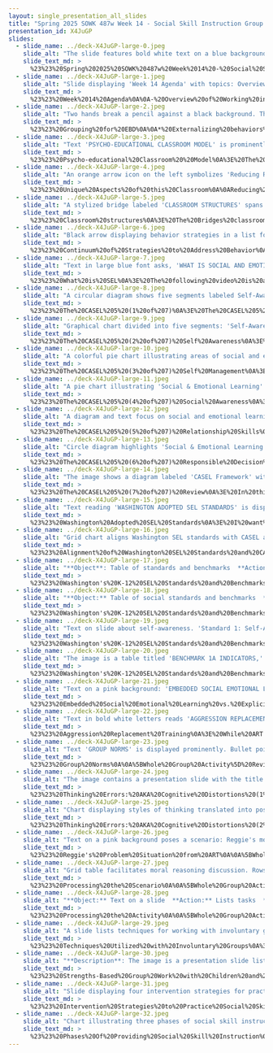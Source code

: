 ```yaml
---
layout: single_presentation_all_slides
title: "Spring 2025 SOWK 487w Week 14 - Social Skill Instruction Group with Youth in Schools"
presentation_id: X4JuGP
slides:
  - slide_name: ../deck-X4JuGP-large-0.jpeg
    slide_alt: "The slide features bold white text on a blue background saying 'SOCIAL SKILL INSTRUCTION,' with additional details: 'Group with Youth in Schools, Spring 2025 SOWK 487w Week 14,' and 'DR. JACOB CAMPBELL, LICSW AT HERITAGE UNIVERSITY.' A large black circle occupies the right side."
    slide_text_md: >
      %23%23%20Spring%202025%20SOWK%20487w%20Week%2014%20-%20Social%20Skill%20Instruction%20Group%20with%20Youth%20in%20Schools%0A%0Atitle:%20Spring%202025%20SOWK%20487w%20Week%2014%20-%20Social%20Skill%20Instruction%20Group%20with%20Youth%20in%20Schools%0Adate:%202025-04-22%2010:15:14%0Alocation:%20Heritage%20University%0Atags:%0A%20%20-%20Heritage%20University%0A%20%20-%20BASW%20Program%0A%20%20-%20SOWK%20487w%0Apresentation_video:%20%3E%0A%20%20%22%22%0Adescription:%20%3E%0A%0AWeek%2014%20is%20focused%20on%20group%20work%20with%20youth%20in%20a%20school-based%20setting.%20One%20significant%20function%20social%20workers%20can%20have%20in%20school%20is%20assisting%20with%20instruction%20and%20acquiring%20social%20and%20emotional%20learning%20(SEL)%20skills.%20Jones%20et%20al.%20(2021)%20is%20an%20in-depth%20report%20on%20SEL%20in%20school%20and%20can%20provide%20insight%20into%20what%20it%20is.%20In%20addition,%20social%20workers%20often%20lead%20groups%20to%20work%20on%20social%20skills%20with%20youth,%20and%20Kumm%20et%20al.%20(2021)%20give%20a%20few%20examples%20of%20how%20we%20can%20implement%20social%20skill%20instruction.%20During%20class,%20we%20will%20be%20looking%20at%20several%20ideas.%20These%20include%20the%20following.%0A%0A-%20Overview%20of%20Working%20in%20Bridges%20Program%0A-%20Overview%20of%20SEL%0A-%20Implementation%20of%20ART%20Moral%20Reasoning%0A-%20Ideas%20for%20Working%20with%20Adolescents%20and%20Social%20Skills%0A%0A
  - slide_name: ../deck-X4JuGP-large-1.jpeg
    slide_alt: "Slide displaying 'Week 14 Agenda' with topics: Overview of Working in Bridges Program, Overview of SEL, Implementation of ART Moral Reasoning, and Ideas for Working with Adolescents and Social Skills. Yellow background."
    slide_text_md: >
      %23%23%20Week%2014%20Agenda%0A%0A-%20Overview%20of%20Working%20in%20Bridges%20Program%0A-%20Overview%20of%20SEL%0A-%20Implementation%20of%20ART%20Moral%20Reasoning%0A-%20Ideas%20for%20Working%20with%20Adolescents%20and%20Social%20Skills%0A%0A
  - slide_name: ../deck-X4JuGP-large-2.jpeg
    slide_alt: "Two hands break a pencil against a black background. The text reads: 'WHAT IS EBD,' with bullet points: 'Externalizing behaviors,' 'Internalizing behaviors,' 'Low incidence disorders.' A definition follows: 'EBD is qualified as an 'emotional disturbance' as a condition exhibiting one or more specific emotional and/or behavioral difficulties over a long period of time and to a marked degree, which adversely affects educational performance.'"
    slide_text_md: >
      %23%23%20Grouping%20for%20EBD%0A%0A*%20Externalizing%20behaviors%0A%09-%20First%20thought%20as%20behaviors%20that%20are%20%22out%20of%20control%22%E2%80%94aggressive%20behaviors%20expressed%20outwardly,%20usually%20toward%20other%20persons%0A%09-%20Typical%20examples%20are%20hyperactivity,%20a%20high%20level%20of%20irritating%20behavior%20that%20is%20impulsive%20and%20distractible,%20and%20persistent%20aggression.%0A%09-%20Three%20common%20problems%20associated%20with%20externalizing%20behavior%0A%09%09+%20hyperactivity%0A%09%09+%20aggression%0A%09%09+%20delinquency%0A%09-%20Remember%20that%20ADHD%20and%20emotional%20or%20behavioral%20disorders%20often%20occur%20in%20combination%0A*%20Internalizing%20behaviors%0A%09-%20Internalizing%20behaviors%20are%20typically%20expressed%20by%20being%20socially%20withdrawn.%20Examples%20of%20internalizing%20behaviors%20include%0A%09-%20Depression%20and%20Anxiety%0A*%20Low%20incidence%20disorders%0A%09-%20Some%20disorders%20occur%20very%20infrequently%20but%20are%20quite%20serious%20when%20they%20do%20occur.%20Consider%20schizophrenia%0A%0A
  - slide_name: ../deck-X4JuGP-large-3.jpeg
    slide_alt: "Text 'PSYCHO-EDUCATIONAL CLASSROOM MODEL' is prominently displayed. Below, bullet points explain the therapeutic model's use of group milieu, emphasizing understanding behavior, its impact, and strategy development for behavior change."
    slide_text_md: >
      %23%23%20Psycho-educational%20Classroom%20%20Model%0A%3E%20The%20other%20way%20we%20sometimes%20frame%20what%20this%20classroom%20is.%0A%0A-%20Therapeutic%20model%20uses%20a%20group%20milieu%20%0A-%20Focused%20on%20helping%20students%20understand%20behavior,%20how%20it%20impacts%20them,%20and%20developing%20strategies%20for%20changing%20behaviors%0A%0A
  - slide_name: ../deck-X4JuGP-large-4.jpeg
    slide_alt: "An orange arrow icon on the left symbolizes 'Reducing Restrictiveness vs. Increasing Restrictiveness.' The text on the right, titled 'Unique Aspects of This Classroom,' lists features such as high staff-to-student ratio, special staff training, individualized scheduling, behavior management focus, coordination of services, and inclusion of social work and mental health perspectives."
    slide_text_md: >
      %23%23%20Unique%20Aspects%20of%20this%20Classroom%0A%0AReducing%20Restrictiveness%20vs.%20Increasing%20Restrictiveness%0A%0A%3E%20Unique%20from%20a%20general%20education%20or%20a%20pull-out%20resource%20setting,%20Bridges%20is%20a%20highly%20structured%20and%20individualized%20environment.%20In%20other%20non-self-contained%20settings,%20when%20students%20demonstrate%20problematic%20behaviors,%20staff%20generally%20begin%20to%20increase%20interventions%20and%20restrictiveness%20to%20attempt%20to%20change%20the%20behaviors.%20In%20contrast,%20when%20students%20are%20placed%20into%20Bridges,%20they%20are%20placed%20into%20the%20most%20constrained%20environment%20and%20given%20the%20highest%20set%20of%20interventions.%20As%20students%20exhibit%20positive%20behavior,%20the%20amount%20of%20intervention%20and%20restrictiveness%20decreases.%20The%20following%20are%20some%20of%20the%20other%20aspects%20of%20our%20classrooms:%0A%0A-%20High%20ratio%20of%20staff%20to%20students%20(2%20Certificated,%202%20Paras)%0A-%20Special%20training%20for%20staff%20(CPI,%20LSCI,%20Reeducation,%20Consultation,%20Weekly%20PLC%20focused%20on%20classroom%20structures/student%20needs)%0A-%20A%20variety%20of%20schedule%20options%20are%20provided%20to%20meet%20the%20student's%20individualized%20needs%0A-%20Focus%20on%20managing%20and%20addressing%20behaviors%20inside%20the%20Bridges%20Classroom%20as%20much%20as%20possible%20to%20keep%20kids%20in%20school.%0A-%20Coordinate%20outside%20services%20and%20providers%20for%20students.%0A-%20Inclusion%20of%20a%20social%20worker%20and%20mental%20health%20perspective%20in%20the%20educational%20process%0A%0A
  - slide_name: ../deck-X4JuGP-large-5.jpeg
    slide_alt: "A stylized bridge labeled 'CLASSROOM STRUCTURES' spans the image. Below, two pillars display text: 'GROUP WORK,' 'POSITIVE REINFORCEMENT', and lists including 'ACADEMIC INSTRUCTION' and 'TOKEN ECONOMY.'"
    slide_text_md: >
      %23%23%20Classroom%20structures%0A%3E%20The%20Bridges%20classroom%20has%20many%20structures%20that%20make%20it%20unique%20and%20that%20are%20best%20practices%20for%20changing%20behavior.%0A%0ATwo%20of%20the%20pillars%20of%20our%20program%20are%20%0A-%20Positive%20reinforcement%20(verbal,%20tangible,%20intangible)%0A-%20Group%20work%20(group%20meetings,%20full%20value%20contract,%20instruction)%0A%0AWe%20also%20focus%20on%0A-%20Tracking%20behavior%20(Review360,%20every%20hour,%20show%20point%20sheets,%20daily%20communication%20with%20families)%0A-%20Token%20economy%0A-%20Specially%20designed%20social%20skill%20instruction%20(WhyTry,%20social%20/%20group%20games,%20various%20activities,%20work-related%20skills)%0A-%20Progressive%20level%20system%20with%20privileges%0A-%20Academic%20instruction%0A%0A
  - slide_name: ../deck-X4JuGP-large-6.jpeg
    slide_alt: "Black arrow displaying behavior strategies in a list format, such as providing positive reinforcement and reteaching. Text context: 'CONTINUUM OF STRATEGIES TO ADDRESS BEHAVIOR' and other elements about addressing classroom and administrative discipline."
    slide_text_md: >
      %23%23%20Continuum%20of%20Strategies%20to%20Address%20Behavior%0A%0AAddressing%20Behaviors%20in%20the%20Classroom%20-%3E%20Addressing%20the%20Behavior%20through%20Administrative%20Discipline%0A%0A-%20Providing%20positive%20reinforcement%0A-%20Planned%20ignoring%0A-%20Proximity%20control%0A-%20Reteaching%0A-%20Coming%20back%20to%20the%20group%0A-%20Loss%20of%20privileges%0A-%20Positive%20notes%20home%20and%20reporting%20problems%0A-%20Changes%20in%20schedule%0A-%20Tasks%20and%20expectations%20are%20not%20going%20away%0A-%20Finding%20plans%20to%20keep%20them%20in%20school%0A-%20Coordinating%20with%20outside%20services%0A%0A
  - slide_name: ../deck-X4JuGP-large-7.jpeg
    slide_alt: "Text in large blue font asks, 'WHAT IS SOCIAL AND EMOTIONAL LEARNING?' against a plain white background."
    slide_text_md: >
      %23%23%20What%20is%20SEL%0A%3E%20The%20following%20video%20is%20a%20good%20primer%20for%20SEL%20and%20how%20we%20might%20think%20about%20it.%0A%0A%5BWhole%20Group%20Activity%5D%20Watch%20CASEL%202021%20video%0A%0A%3Cdiv%20style%3D%22text-align:%20center%22%20markdown%3D%221%22%3E%0AReference%0A%3C/div%3E%0A%3Cdiv%20style%3D%22margin:%200%200%200%202em;%20text-indent:%20-2em;%22%20markdown%3D%221%22%3E%0A%0ACASEL%20(2021,%20June%2023)%20SEL%20101:%20What%20are%20the%20core%20competencies%20and%20key%20settings%3F%20_YouTube_.%20%3Chttps://youtu.be/ouXhi_CfBVg%3Fsi%3DI7XcFoTGZRv9RScw%0A%0A%3C/div%3E%3E%0A%0A
  - slide_name: ../deck-X4JuGP-large-8.jpeg
    slide_alt: "A circular diagram shows five segments labeled Self-Awareness, Self-Management, Social Awareness, Relationship Skills, and Responsible Decision Making centered around 'Social & Emotional Learning.' Text reads 'CASEL Framework, The CASEL 5.'"
    slide_text_md: >
      %23%23%20The%20CASEL%205%20(1%20of%207)%0A%3E%20The%20CASEL%205%20is%20a%20set%20of%20interrelated%20areas%20of%20competence%20for%20social%20emotional%20learning.%20It%20is%20made%20up%20of%20the%20following:%0A%0A-%20self-awareness%0A-%20self-management%0A-%20social%20awareness%0A-%20relationship%20skills,%20and%0A-%20responsible%20decision-making%0A%0ACollaborative%20for%20Academic,%20Social,%20and%20Emotional%20Learning%20(CASEL,%20n.d.)%0A%0A
  - slide_name: ../deck-X4JuGP-large-9.jpeg
    slide_alt: "Graphical chart divided into five segments: 'Self-Awareness,' 'Social Awareness,' 'Relationship Skills,' 'Responsible Decision Making,' each surrounding 'Social & Emotional Learning.' Text details abilities like understanding emotions, honesty, and growth mindset."
    slide_text_md: >
      %23%23%20The%20CASEL%205%20(2%20of%207)%20Self%20Awareness%0A%3E%20Self%20awareness%20is%20a%20an%20important%20competency%20youth%20need%20to%20learn.%0A%0AIt%20can%20be%20defined%20as:%0A%0A%3E%20The%20abilities%20to%20understand%20one's%20own%20emotions,%20thoughts,%20and%20values%20and%20how%20they%20influence%20behavior%20across%20contexts%0A%0AComponents%20include:%0A%0A-%20Integrating%20personal%20and%20social%20identities%0A-%20Identifying%20personal,%20cultural,%20and%20linguistic%20assets%0A-%20Identifying%20one's%20emotions%0A-%20Demonstrating%20honesty%20and%20integrity%0A-%20Linking%20feelings,%20values,%20and%20thoughts%0A-%20Examining%20prejudices%20and%20biases%0A-%20Experiencing%20self-efficacy%0A-%20Having%20a%20growth%20mindset%0A-%20Developing%20interests%20and%20a%20sense%20of%20purpose%0A%0A(CASEL,%20n.d.)%0A%0A
  - slide_name: ../deck-X4JuGP-large-10.jpeg
    slide_alt: "A colorful pie chart illustrating areas of social and emotional learning with sections labeled: Self-Management, Social Awareness, Relationship Skills, and Responsible Decision Making. Text explains managing behaviors for goals."
    slide_text_md: >
      %23%23%20The%20CASEL%205%20(3%20of%207)%20Self%20Management%0A%3E%20The%20ability%20for%20students%20to%20manage%20themselves%20is%20another%20competency%0A%0AIt%20can%20be%20defined%20as:%0A%0A%3E%20The%20abilities%20to%20manage%20one's%20emotions,%20thoughts,%20and%20behaviors%20effectively%20in%20different%20situations%20and%20to%20achieve%20goals%20and%20aspirations%0A%0AComponents%20include:%0A%0A-%20Managing%20one's%20emotions%0A-%20Identifying%20and%20using%20stress%20management%20strategies%0A-%20Exhibiting%20self-discipline%20and%20self-motivation%0A-%20Setting%20personal%20and%20collective%20goals%0A-%20Using%20planning%20and%20organizational%20skills%0A-%20Showing%20the%20courage%20to%20take%20initiative%0A-%20Demonstrating%20personal%20and%20collective%20agency%0A%0A(CASEL,%20n.d.)%0A%0A
  - slide_name: ../deck-X4JuGP-large-11.jpeg
    slide_alt: "A pie chart illustrating 'Social & Emotional Learning' shows three segments: Self-Awareness, Self-Management, and Social Awareness. Text highlights empathy, understanding diverse norms, and recognizing organizational influences. Additional text includes:- 'Taking others' perspectives'- 'Showing concern for the feelings of others'The explanation emphasizes understanding and empathizing with others across diverse contexts."
    slide_text_md: >
      %23%23%20The%20CASEL%205%20(4%20of%207)%20Social%20Awareness%0A%3E%20A%20youths%20ability%20to%20understand%20and%20recognize%20social%20cues%20and%20norms%20through%20social%20awareness%20is%20another%20competency.%0A%0AIt%20can%20be%20defined%20as:%0A%0A%3E%20The%20abilities%20to%20understand%20the%20perspectives%20of%20and%20empathize%20with%20others,%20including%20those%20from%20diverse%20backgrounds,%20cultures,%20and%20contexts%0A%0AComponents%20include:%0A%0A-%20Taking%20others'%20perspectives%0A-%20Recognizing%20strengths%20in%20others%0A-%20Demonstrating%20empathy%20and%20compassion%0A-%20Showing%20concern%20for%20the%20feelings%20of%20others%0A-%20Understanding%20and%20expressing%20gratitude%0A-%20Identifying%20diverse%20social%20norms,%20including%20unjust%20ones%0A-%20Recognizing%20situational%20demands%20and%20opportunities%0A-%20Understanding%20the%20influences%20of%20organizations%20and%20systems%20on%20behavior%0A%0A(CASEL,%20n.d.)%0A%0A
  - slide_name: ../deck-X4JuGP-large-12.jpeg
    slide_alt: "A diagram and text focus on social and emotional learning skills. The pie chart includes 'Self-Awareness,' 'Self-Management,' 'Responsible Decision Making,' 'Relationship Skills,' and emphasizes communication and leadership abilities."
    slide_text_md: >
      %23%23%20The%20CASEL%205%20(5%20of%207)%20Relationship%20Skills%0A%3E%20Related%20to%20social%20awareness,%20a%20youths%20ability%20to%20have%20positive%20relationships%20as%20another%20important%20competency.%0A%0AIt%20can%20be%20defined%20as:%0A%0A%3E%20The%20abilities%20to%20establish%20and%20maintain%20healthy%20and%20supportive%20relationships%20and%20to%20effectively%20navigate%20settings%20with%20diverse%20individuals%20and%20groups%0A%0AComponents%20include:%0A%0A-%20Communicating%20effectively%0A-%20Developing%20positive%20relationships%0A-%20Demonstrating%20cultural%20competency%0A-%20Practicing%20teamwork%20and%20collaborative%20problem-solving%0A-%20Resolving%20conflicts%20constructively%0A-%20Resisting%20negative%20social%20pressure%0A-%20Showing%20leadership%20in%20groups%0A-%20Seeking%20or%20offering%20support%20and%20help%20when%20needed%0A-%20Standing%20up%20for%20the%20rights%20of%20others%0A%0A(CASEL,%20n.d.)%0A%0A
  - slide_name: ../deck-X4JuGP-large-13.jpeg
    slide_alt: "Circle diagram highlights 'Social & Emotional Learning' components: Social Awareness, Relationship Skills, Responsible Decision Making. Text includes skills like curiosity, problem-solving, critical thinking, and evaluating impacts. (CASEL, n.d.)"
    slide_text_md: >
      %23%23%20The%20CASEL%205%20(6%20of%207)%20Responsible%20Decision%20Making%0A%3E%20Decision%20making%20and%20and%20critical%20thinking%20is%20the%20last%20competency%20that%20CASEL%20describes:%0A%0AIt%20can%20be%20defined%20as:%0A%0A%3E%20The%20abilities%20to%20make%20caring%20and%20constructive%20choices%20about%20personal%20behavior%20and%20social%20interactions%20across%20diverse%20situations%0A%0AComponents%20include:%0A%0A-%20Demonstrating%20curiosity%20and%20open-mindedness%0A-%20Learning%20how%20to%20make%20a%20reasoned%20judgment%20after%20analyzing%20information,%20data,%20and%20facts%0A-%20Identifying%20solutions%20for%20personal%20and%20social%20problems%0A-%20Anticipating%20and%20evaluating%20the%20consequences%20of%20one's%20actions%0A-%20Recognizing%20how%20critical%20thinking%20skills%20are%20useful%20both%20inside%20and%20outside%20of%20school%0A-%20Reflecting%20on%20one's%20role%20to%20promote%20personal,%20family,%20and%20community%20well-being%0A-%20Evaluating%20personal,%20interpersonal,%20community,%20and%20institutional%20impacts%0A%0A(CASEL,%20n.d.)%0A%0A
  - slide_name: ../deck-X4JuGP-large-14.jpeg
    slide_alt: "The image shows a diagram labeled 'CASEL Framework' with five segments: Self-Awareness, Self-Management, Responsible Decision Making, Relationship Skills, and Social Awareness, all centered around 'Social & Emotional Learning.' Text at the bottom poses five questions about implementing instruction related to these areas."
    slide_text_md: >
      %23%23%20The%20CASEL%205%20(7%20of%207)%20Review%0A%3E%20In%20thinking%20about%20all%20of%20these,%20how%20do%20you%20think%20you%20can%20imagine%20teaching%20about%20these%20these%20in%20a%20school%20setting.%0A%0A%5BSmall%20Group%20Activity%5D%20Discuss%20with%20groups%20of%203%20or%204%20how%20could%20be%20implemented%0A%0A-%20What%20might%20it%20look%20like%20to%20implement%20instruction%20related%20to%20these%20areas%3F%0A-%20How%20can%20these%20competencies%20be%20embedded%20into%20daily%20routines,%20classroom%20culture,%20or%20existing%20curriculum%3F%0A-%20What%20challenges%20might%20arise%20when%20promoting%20these%20competencies%20with%20students%20from%20diverse%20backgrounds%20or%20with%20differing%20needs%3F%0A-%20How%20can%20school%20social%20workers%20collaborate%20with%20educators%20and%20families%20to%20support%20the%20development%20of%20SEL%20competencies%3F%0A%0A%5BWhole%20Group%20Activity%5D%20Debrief%20group%20ideas%0A%0A%3Cdiv%20style%3D%22text-align:%20center%22%20markdown%3D%221%22%3E%0AReference%0A%3C/div%3E%0A%3Cdiv%20style%3D%22margin:%200%200%200%202em;%20text-indent:%20-2em;%22%20markdown%3D%221%22%3E%0A%0ACASEL%20(n.d.)%20What%20is%20the%20CASEL%20framework%3F%20https://casel.org/fundamentals-of-sel/what-is-the-casel-framework/%0A%0A%3C/div%3E%0A%0A
  - slide_name: ../deck-X4JuGP-large-15.jpeg
    slide_alt: "Text reading 'WASHINGTON ADOPTED SEL STANDARDS' is displayed prominently in white on a bright yellow background, with a website link underneath: https://www.k12.wa.us/student-success/resources-subject-area/social-emotional-learning-sel."
    slide_text_md: >
      %23%23%20Washington%20Adopted%20SEL%20Standards%0A%3E%20I%20want%20to%20share%20about%20the%20specific%20standards%20that%20Washington%20has%20adapted.%20%0A%0AIf%20you%20end%20up%20doing%20school%20social%20work,%20the%20%5BSEL%20resource%5D(https://ospi.k12.wa.us/student-success/resources-subject-area/social-emotional-learning-sel)%20is%20a%20great%20too.%0A%0A
  - slide_name: ../deck-X4JuGP-large-16.jpeg
    slide_alt: "Grid chart aligns Washington SEL standards with CASEL areas, using color-coded boxes to indicate degrees of alignment (strong, limited, no). Rows: CASEL framework; columns: SEL standards."
    slide_text_md: >
      %23%23%20Alignment%20of%20Washington%20SEL%20Standards%20and%20CASEL%20SEL%20Competence%20Areas%0A%3E%20The%20first%20thing%20we%20need%20to%20recognize%20is%20that%20there%20are%20differences%20between%20the%20two%20frameworks.%20Washington%20State%20has%20an%20additional%20competency.%20The%20following%20chart%20is%20based%20on%20a%20report%20by%20AIR%20and%20OSPI%20that%20demonstrates%20where%20the%20two%20frameworks%20have%20alignment.%0A%0AThey%20describe:%20Strong%20alignment%20means%20that%20at%20least%20half%20of%20the%20Washington%20Benchmarks%20have%20at%20least%20one%20alignment%20point%20with%20a%20CASEL%20Subcompetency%20and%20at%20least%20half%20of%20the%20CASEL%20Sub%20competencies%20have%20at%20least%20one%20alignment%20point%20with%20a%20Washington%20Benchmark%0A%0A%3Cdiv%20style%3D%22text-align:%20center%22%20markdown%3D%221%22%3E%0AReference%0A%3C/div%3E%0A%3Cdiv%20style%3D%22margin:%200%200%200%202em;%20text-indent:%20-2em;%22%20markdown%3D%221%22%3E%0A%0AAmerican%20Institutes%20for%20Research,%20%26%20Washington%20Office%20of%20Superintendent%20of%20Public%20Instruction%20(2023)%20Alignment%20of%20Washington%20SEL%20Standards%20and%20CASEL%20SEL%20Competence%20Areas.%20%3Chttps://ospi.k12.wa.us/sites/default/files/2023-02/wa-sel-alignment-508-1.pdf%3E%0A%0A%3C/div%3E%0A%0A
  - slide_name: ../deck-X4JuGP-large-17.jpeg
    slide_alt: "**Object**: Table of standards and benchmarks  **Action**: Presents educational criteria  **Context**: Washington's K-12 SEL standards for self.  - **Standard 1—Self-Awareness**: Identifying emotions, assets, growth areas.  - *Benchmarks*: Emotion understanding, identity awareness.- **Standard 2—Self-Management**: Emotion regulation.  - *Benchmarks*: Managing emotions, decision skills.- **Standard 3—Self-Efficacy**: Motivation and perseverance.  - *Benchmarks*: Goal setting, problem-solving.**Source**: Washington Office of Superintendent of Public Instruction (OSPI, 2023)."
    slide_text_md: >
      %23%23%20Washington's%20K-12%20SEL%20Standards%20and%20Benchmarks%20(1%20of%204)%20For%20Self%0A%3E%20OSPI%20frames%20the%20standards%20and%20benchmarks%20in%20two%20categories.%20For%20Self%20and%20For%20Social.%20The%20first%20three%20standards%20are%20for%20self.%0A%0AStandard%201%E2%80%94Self-Awareness:%20Individual%20can%20identify%20their%20emotions,%20personal%20assets,%20areas%20for%20growth,%20and%20potential%20external%20resources%20and%20supports.%0A%0A-%20Benchmark%201A:%20Demonstrates%20awareness%20and%20understanding%20of%20one's%20own%20emotions%20and%20emotions'%20influence%20on%20behavior.%0A-%20Benchmark%201B:%20Demonstrates%20awareness%20of%20personal%20and%20collective%20identity%20encompassing%20strengths,%20areas%20for%20growth,%20aspirations,%20and%20cultural%20and%20linguistic%20assets.%0A-%20Benchmark%201C:%20Demonstrates%20self-awareness%20and%20understanding%20of%20external%20influences,%20e.g.,%20culture,%20family,%20school,%20and%20community%20resources%20and%20supports.%0A%0AStandard%202%E2%80%94Self-Management:%20Individual%20can%20regulate%20emotions,%20thoughts,%20and%20behaviors.%0A%0A-%20Benchmark%202A:%20Demonstrates%20the%20skills%20to%20manage%20one's%20emotions,%20thoughts,%20impulses,%20and%20stress%20in%20constructive%20ways.%0A-%20Benchmark%202B:%20Demonstrates%20responsible%20decision-making%20and%20problem-solving%20skills.%0A%0AStandard%203%E2%80%94Self-Efficacy:%20Individual%20can%20motivate%20themselves,%20persevere,%20and%20see%20themselves%20as%20capable.%0A%0A-%20Benchmark%203A:%20Demonstrates%20the%20skills%20to%20set,%20monitor,%20adapt,%20persevere,%20achieve,%20and%20evaluate%20goals.%0A-%20Benchmark%203B:%20Demonstrates%20problem-solving%20skills%20to%20engage%20responsibly%20in%20a%20variety%20of%20situations.%0A-%20Benchmark%203C:%20Demonstrate%20awareness%20and%20ability%20to%20speak%20on%20behalf%20of%20personal%20rights%20and%20advocacy.%0A%0AWashington%20Office%20of%20Superintendent%20of%20Public%20Instruction%20(OSPI,%202023)%0A%0A
  - slide_name: ../deck-X4JuGP-large-18.jpeg
    slide_alt: "**Object:** Table of social standards and benchmarks  **Action:** Lists standards and corresponding benchmarks  **Context:** For Washington's K-12 SEL, focusing on social awareness, management, and engagement.**Transcription:**- **Standard 4—Social Awareness:**    - *Benchmark 4A:* Awareness of other people's emotions and identities.    - *Benchmark 4B:* Respect for similarities and differences.    - *Benchmark 4C:* Understanding cultural variations.- **Standard 5—Social Management:**    - *Benchmark 5A:* Communication and social skills.    - *Benchmark 5B:* Resolving interpersonal conflicts.    - *Benchmark 5C:* Engaging in healthy relationships.- **Standard 6—Social Engagement:**    - *Benchmark 6A:* School and community responsibility.    - *Benchmark 6B:* Working with others to meet goals.    - *Benchmark 6C:* Contributing to school, workplace, and community.*(OSPI, 2023)*"
    slide_text_md: >
      %23%23%20Washington's%20K-12%20SEL%20Standards%20and%20Benchmarks%20(2%20of%204)%20For%20Social%0A%3E%20The%20second%20three%20are%20for%20social.%0A%0AStandard%204%E2%80%94Social%20Awareness:%20Individual%20can%20take%20the%20perspective%20of%20and%20empathize%20with%20others%20from%20diverse%20backgrounds%20and%20cultures.%0A%0A-%20Benchmark%204A:%20Demonstrates%20awareness%20of%20other%20people's%20emotions,%20perspectives,%20cultures,%20languages,%20histories,%20identities,%20and%20abilities.%0A-%20Benchmark%204B:%20Demonstrates%20an%20awareness%20and%20respect%20for%20similarities%20and%20differences%20among%20community,%20cultural%20and%20social%20groups.%0A-%20Benchmark%204C:%20Demonstrates%20an%20understanding%20of%20the%20variation%20within%20and%20across%20cultures.%0A%0AStandard%205%E2%80%94Social%20Management:%20Individual%20can%20make%20safe%20and%20constructive%20choices%20about%20personal%20behavior%20and%20social%20interactions.%0A%0A-%20Benchmark%205A:%20Demonstrates%20a%20range%20of%20communication%20and%20social%20skills%20to%20interact%20effectively%20with%20others.%0A-%20Benchmark%205B:%20Demonstrates%20the%20ability%20to%20identify%20and%20take%20steps%20to%20resolve%20interpersonal%20conflicts%20in%20constructive%20ways.%0A-%20Benchmark%205C:%20Demonstrates%20the%20ability%20to%20engage%20in%20respectful%20and%20healthy%20relationships%20with%20individuals%20of%20diverse%20perspectives,%20cultures,%20language,%20history,%20identity,%20and%20ability.%0A%0AStandard%206%E2%80%94Social%20Engagement:%20Individual%20can%20consider%20others%20and%20show%20a%20desire%20to%20contribute%20to%20the%20well-being%20of%20school%20and%20community.%0A%0A-%20Benchmark%206A:%20Demonstrates%20a%20sense%20of%20school%20and%20community%20responsibility.%0A-%20Benchmark%206B:%20Demonstrates%20the%20ability%20to%20work%20with%20others%20to%20set,%20monitor,%20adapt,%20achieve,%20and%20evaluate%20goals.%0A-%20Benchmark%206C:%20Contributes%20productively%20to%20one's%20school,%20workplace,%20and%20community.%0A%0A(OSPI,%202023)%0A%0A
  - slide_name: ../deck-X4JuGP-large-19.jpeg
    slide_alt: "Text on slide about self-awareness. 'Standard 1: Self-Awareness' emphasizes understanding emotions and growth areas. Benchmark 1A highlights understanding emotions' influence on behavior. Includes conditions for nurturing educational settings."
    slide_text_md: >
      %23%23%20Washington's%20K-12%20SEL%20Standards%20and%20Benchmarks%20(3%20of%204)%20Example%20of%20Standard%201%20Benchmark%201A%20Overview%0A%3E%20We%20won't%20go%20through%20each%20standard/benchmark.%20I%20want%20to%20share%20the%20type%20of%20information%20you%20can%20find%20and%20how%20it%20helpful.%0A%0AStandard%201:%20Self-Awareness%0ADefinition:%20Individuals%20can%20identify%20their%20emotions,%20personal%20assets,%20areas%20for%20growth,%20and%20potential%20external%20resources%20and%20supports.%0A%0ABenchmark%201A%E2%80%94Demonstrates%20awareness%20and%20understanding%20of%20one's%20own%20emotions%20and%20emotions'%20influence%20on%20behavior.%0A%0AEnvironmental%20and%20Instructional%20Condition%20for%20Learning:%0AProvide%20students%20with%20nurturing%20settings,%20curriculum%20or%20content,%20and%20opportunities%20to%20practice%20understanding%20their%20own%20emotions.%0A%0APretty%20clear%20how%20it%20can%20be%20understood.%0A%0A(OSPI,%202023)%0A%0A
  - slide_name: ../deck-X4JuGP-large-20.jpeg
    slide_alt: "The image is a table titled 'BENCHMARK 1A INDICATORS,' outlining developmental stages in emotional recognition and reflection across four categories: Early Elementary, Late Elementary, Middle School, and High School/Adult. It describes abilities and actions related to emotions, feelings, and mindset awareness, highlighting changes from needing adult assistance to independent analysis and self-reflection."
    slide_text_md: >
      %23%23%20Washington's%20K-12%20SEL%20Standards%20and%20Benchmarks%20(4%20of%204)%20Example%20of%20Standard%201%20Benchmark%201A%20Indicators%0A%3E%20What%20I%20think%20is%20the%20most%20helpful%20is%20the%20actual%20indicators.%20Again,%20there%20is%20a%20chart%20for%20each%20of%20benchmark%20and%20it%20relates%20it%20by%20developmental%20stage.%0A%0AWhen%20I%20was%20developing%20social%20skill%20curriculum,%20I%20would%20look%20at%20these,%20and%20build%20activities%20backward.%20The%20content%20for%20Benchmark%201A%20Indicators:%0A%0A%7C%20Early%20Elementary%20%7C%20Late%20Elementary%20%7C%20Middle%20School%20%7C%20High%20School/Adult%20%7C%0A%7C---%7C---%7C---%7C---%7C%0A%7C%20With%20adult%20assistance,%20I%20can%20recognize,%20identify,%20and%20name%20my%20emotions,%20feelings,%20and%20thoughts.%20%7C%20I%20can%20explain%20the%20different%20intensities%20of%20my%20emotions%20and%20feelings.%20%7C%20I%20can%20use%20self-reflection%20to%20determine%20if%20my%20emotions%20and%20feelings%20are%20proportional%20to%20the%20situation.%20%7C%20I%20can%20analyze%20how%20and%20why%20an%20emotion%20can%20trigger%20behaviors%20in%20different%20contexts.%20%7C%0A%7C%20With%20adult%20assistance,%20I%20can%20recognize%20how%20different%20emotions,%20feelings,%20and%20thoughts%20feel%20in%20my%20body.%20%7C%20%20I%20can%20identify%20and%20describe%20physical%20symptoms%20and%20thoughts%20related%20to%20my%20emotions%20and%20feelings%20(e.g.,%20hot,%20shoulders%20tight).%20%7C%20I%20can%20identify%20emotions%20and%20feelings%20that%20contribute%20to%20or%20detract%20from%20my%20ability%20to%20solve%20problems.%20%7C%20I%20can%20evaluate%20the%20impact%20that%20focusing%20intensely%20on%20my%20emotions%20has%20on%20me.%20%7C%0A%7C%20With%20adult%20assistance,%20I%20can%20verbally%20express%20my%20emotions%20or%20feelings.%20%7C%20I%20can%20identify%20thoughts%20that%20are%20caused%20by%20emotions%20and%20feelings%20and%20how%20these%20thoughts%20affect%20my%20actions.%20%7C%20I%20can%20examine%20possible%20outcomes%20associated%20with%20different%20ways%20of%20communicating%20emotions%20and%20feelings.%20%7C%20I%20can%20demonstrate%20the%20ability%20to%20analyze%20the%20effectiveness%20of%20actions%20I%20take%20to%20deal%20with%20my%20emotions%20and%20feelings.%20%7C%0A%7C%20With%20adult%20assistance,%20I%20can%20describe%20the%20difference%20between%20a%20fixed%20and%20a%20growth%20mindset.%20%7C%20I%20can%20take%20a%20moment%20to%20reflect%20on%20whether%20I%20am%20using%20a%20fixed%20or%20growth%20mindset%20in%20my%20interactions%20with%20others.%20%7C%20I%20can%20adjust%20my%20thoughts%20to%20reflect%20a%20growth%20mindset%20when%20meeting%20a%20goal%20or%20experiencing%20challenges%20in%20my%20life.%20%7C%20I%20can%20demonstrate%20the%20ability%20to%20analyze,%20critically%20think%20about,%20and%20understand%20the%20attitudes%20I%20hold%20that%20contribute%20to%20my%20development%20of%20a%20fixed%20or%20growth%20mindset%20while%20dealing%20with%20challenges%20or%20meeting%20goals.%20%7C%0A%0A%3Cdiv%20style%3D%22text-align:%20center%22%20markdown%3D%221%22%3E%0AReference%0A%3C/div%3E%0A%3Cdiv%20style%3D%22margin:%200%200%200%202em;%20text-indent:%20-2em;%22%20markdown%3D%221%22%3E%0A%0AWashington%20Office%20of%20Superintendent%20of%20Public%20Instruction%20(2023)%20Social%20Emotional%20Learning%20Standards,%20Benchmarks%20and%20Indicators.%20%3Chttps://ospi.k12.wa.us/sites/default/files/2023-08/selstandardsbenchmarksindicatorslongform_0.pdf%3E%20%0A%0A%3C/div%3E%0A%0A
  - slide_name: ../deck-X4JuGP-large-21.jpeg
    slide_alt: "Text on a pink background: 'EMBEDDED SOCIAL EMOTIONAL LEARNING VS EXPLICIT SOCIAL EMOTIONAL LEARNING.' The text highlights a comparison between two educational approaches."
    slide_text_md: >
      %23%23%20Embedded%20Social%20Emotional%20Learning%20vs.%20Explicit%20Social%20Emotional%20Learning%0A%3E%20in%20engaging%20in%20SEL%20education,%20it%20is%20also%20good%20to%20consider%20explicit%20vs%20embedded%20SEL%0A%0A**Explicit%20SEL**%0A%0A-%20Direct%20instruction%20of%20SEL%20concepts%20(e.g.,%20weekly%20lessons%20or%20curriculum)%0A-%20Often%20uses%20a%20structured%20program%20(e.g.,%20Second%20Step,%20PATHS,%20RULER)%20but%20can%20be%20individual%20created%0A%0A**Embedded%20SEL**%0A%0A-%20SEL%20principles%20are%20integrated%20into%20everyday%20academic%20instruction%20and%20classroom%20routines%0A-%20Staff%20model%20skills%20like%20empathy,%20self-regulation,%20and%20collaborative%20problem-solving%0A-%20Uses%20natural%20opportunities%20(e.g.,%20conflict%20resolution%20during%20group%20work)%20to%20reinforce%20skills%0A-%20Promotes%20generalization%20of%20SEL%20skills%20across%20settings%0A%0A
  - slide_name: ../deck-X4JuGP-large-22.jpeg
    slide_alt: "Text in bold white letters reads 'AGGRESSION REPLACEMENT TRAINING' on a bright blue background."
    slide_text_md: >
      %23%23%20Aggression%20Replacement%20Training%0A%3E%20While%20ART's%20moral%20reasoning%20day%20isn't%20something%20I%20did%20in%20K-12%20school%20often%20(although%20we%20did%20it%20a%20few%20times).%20We%20often%20talked%20about%20what%20they%20call%20the%20thinking%20errors.%0A%0A%5BWhole%20Class%20Activity%5D%2010%20volunteers%20(participants),%20one%20volunteer%20co-facilitator,%20and%20other%20observers.%20Facilitate%20moral%20reasoning%20daily%20as%20listed%20below.%20Students%20do%20not%20necessarily%20need%20to%20take%20on%20a%20part,%20but%20answer%20honestly,%20or%20they%20can%20act%20as%20a%20persona.%0A%0A1.%20Review%20Rules%20for%20Discussion%20(Post%20Rules%20and%20Review%20them...)%0A2.%20Introduce/Review%20Thinking%20Errors.%20(See%20pgs.%2098%20%26%2099)%0A3.%20Have%20a%20group%20member%20read%20the%20Problem%20Situation%20aloud.%0A4.%20Establish%20the%20%22real%22%20problem%20so%20that%20all%20group%20members%20clearly%20understand%20the%20situation.%0A5.%20Relate%20the%20Problem%20Situation%20to%20the%20lives%20of%20the%20group%20members.%0A6.%20Establish%20Moral%20Maturity%20by%20eliciting%20mature%20responses%20first,%20reconstructing%20less%20mature%20responses,%20and%20listing%20them%20on%20an%20easel%20pad,%20chalkboard,%20or%20whiteboard,%20preferably%20on%20one%20side%20of%20a%20T-chart.%0A7.%20If%20less%20morally%20mature%20responses%20cannot%20be%20reconstructed%20to%20seem%20more%20mature,%20list%20them%20second%20on%20the%20other%20side%20of%20the%20T-chart.%20Provide%20no%20reinforcement%20for%20less%20mature%20reasoning.%0A8.%20Encourage%20more%20mature%20group%20members%20and%20use%20the%20list%20of%20mature%20reasons%20on%20the%20chart%20to%20challenge%20the%20less%20mature%20reasoning%20of%20group%20members.%0A9.%20Provide%20perspective-taking%20opportunities%20by%20having%20youth%20who%20disagree%20examine%20each%20other's%20reasoning%20for%20thinking%20errors.%0A10.%20Provide%20role-taking%20opportunities%20for%20group%20participants.%20(e.g.,%20How%20would%20you%20feel%20if%20you%20were...%3F%20What%20would%20you%20do%20if%20you%20were...%3F)%0A11.%20When%20possible,%20seek%20to%20make%20more%20mature%20answers%20and%20reasons%20for%20those%20answers%20a%20group%20decision.%0A12.%20Praise%20the%20group%20and%20individuals%20within%20the%20group%20for%20positive%20decisions%20and%20mature%20reasoning.%0A%0A
  - slide_name: ../deck-X4JuGP-large-23.jpeg
    slide_alt: "Text 'GROUP NORMS' is displayed prominently. Bullet points list: Respect, Safety, Participation, Confidentiality. Set against a plain white background, suggesting a presentation slide."
    slide_text_md: >
      %23%23%20Group%20Norms%0A%0A%5BWhole%20Group%20Activity%5D%20Review%20group%20norms%0A%0A-%20Respect%0A-%20Safety%0A-%20Participation%0A-%20Confidentiality%0A%0A
  - slide_name: ../deck-X4JuGP-large-24.jpeg
    slide_alt: "The image contains a presentation slide with the title 'THINKING ERRORS AKA: COGNITIVE DISTORTIONS.' It describes concepts like self-centered thinking, assuming the worst, blaming others, and minimizing/mislabeling. A teal box highlights how these errors lead to trouble and undesired consequences."
    slide_text_md: >
      %23%23%20Thinking%20Errors:%20AKA%20Cognitive%20Distortions%20(1%20of%202)%20Overview%0A%0A%5BWhole%20Group%20Activity%5D%20Review%20Thinking%20Errors%0A%0ADefinition:%20Thinking%20Errors%20or%20Cognitive%20Distortions%20lead%20us%20to%20trouble%20when%20we%20use%20them%20to%20make%20sense%20of%20our%20poor%20choices%20and%20antisocial%20behavior.%20We%20also%20end%20up%20with%20consequences%20that%20we%20do%20not%20like.%0A%0A-%20**Self-centered%20Thinking**:%20Thinking%20about%20only%20your%20own%20needs%20or%20interests,%20not%20caring%20about%20others.%20One%20example%20is%20saying%20%22If%20I%20lie%20to%20people,%20it%20is%20nobody's%20business%20but%20mine.%22%20%0A-%20**Assuming%20the%20Worst**:%20Acting%20as%20if%20the%20worst%20outcome%20in%20a%20situation%20is%20the%20only%20possible%20outcome.%20Thinking%20people%20are%20out%20to%20get%20you.%20One%20example%20is%20saying,%20%22I%20might%20as%20well%20lie,%20people%20won't%20believe%20me%20if%20I%20tell%20the%20truth.%22%0A-%20**Blaming%20Others**:%20Not%20accepting%20responsibility%20for%20your%20choices%20and%20consequences.%20Making%20it%20seem%20like%20someone%20forced%20you%20to%20act%20how%20you%20did.%20Saying%20someone%20else%20is%20responsible.%20One%20example%20is%20saying,%20%22People%20make%20me%20lie%20when%20they%20ask%20too%20many%20questions.%22%0A-%20**Minimizing/mislabeling**:%20Thinking%20Errors%20or%20Cognitive%20Distortions%20lead%20us%20to%20trouble%20when%20we%20use%20them%20to%20make%20sense%20of%20our%20poor%20choices%20and%20antisocial%20behavior.%20We%20also%20end%20up%20with%20consequences%20that%20we%20do%20not%20like.%0A%0A%0A
  - slide_name: ../deck-X4JuGP-large-25.jpeg
    slide_alt: "Chart displaying styles of thinking translated into positives. - **Self-Centered Thinking:** 'I am not going to rob a bank…' — 'Using Thinking Ahead…'  - **Assuming the Worst:** 'If I drink and drive…' — 'Using Thinking Ahead…'  - **Blaming Others:** 'If there weren’t so many drug dealers…' — 'If it is a factual statement…'  - **Minimizing/Mislabeling:** 'It is no big deal to get a flu shot…' — 'Using a Reminder to help…'  Title: 'THINKING ERRORS AKA: COGNITIVE DISTORTIONS.'  Note: 'THESE SAME STYLES OF THINKING CAN ALSO LEAD US TO POSITIVE DECISIONS.'"
    slide_text_md: >
      %23%23%20Thinking%20Errors:%20AKA%20Cognitive%20Distortions%20(2%20of%202)%20Positive%20Possibility%0A%0A%5BWhole%20Group%20Activity%5D%20Review%20Positive%20Aspect%20of%20Thinking%20Errors%0A%0AThese%20same%20styles%20of%20thinking%20can%20also%20lead%20us%20to%20positive%20decisions.%0A%0A%7C%20Style%20of%20Thinking%20%7C%20Positive/Pro-social%20%7C%20Okay%20Because%20%7C%0A%7C---%7C---%7C---%7C%0A%7C%20Self-Centered%20Thinking%20%7C%20I%20am%20not%20going%20to%20rob%20a%20bank%20with%20you%20because%20I%20don't%20want%20to%20get%20in%20trouble.%20You%20do%20whatever%20you%20want.%20%20%7C%20You%20are%20using%20Thinking%20Ahead%20to%20stay%20out%20of%20a%20situation%20that%20may%20lead%20to%20trouble.%20%7C%0A%7C%20Assuming%20the%20Worst%20%7C%20If%20I%20drink%20and%20drive,%20I%20will%20die.%20%7C%20You%20are%20using%20Thinking%20Ahead%20and%20may%20save%20your%20own%20life.%20%7C%0A%7C%20Blaming%20Others%20%7C%20If%20there%20weren't%20so%20many%20drug%20dealers%20in%20my%20neighborhood,%20it%20would%20be%20a%20safer%20place%20to%20live.%20%7C%20If%20it%20is%20a%20factual%20statement,%20then%20you%20are%20not%20trying%20to%20blame%20someone%20else.%20%7C%0A%7C%20Minimizing/mislabeling%20%7C%20It%20is%20no%20big%20deal%20to%20get%20a%20flu%20shot,%20the%20needle%20just%20hurts%20for%20a%20second.%20%7C%20You%20are%20using%20a%20Reminder%20to%20help%20to%20calm%20yourself%20down.%20%7C%0A%0A%0A
  - slide_name: ../deck-X4JuGP-large-26.jpeg
    slide_alt: "Text on a pink background poses a scenario: Reggie's mother wonders why his father is late, knowing he may be at a bar, despite promises to stop drinking. She asks Reggie's opinion."
    slide_text_md: >
      %23%23%20Reggie's%20Problem%20Situation%20from%20ART%0A%0A%5BWhole%20Group%20Activity%5D%20Have%20a%20group%20member%20read%20the%20Problem%20Situation%20aloud.%0A%0A
  - slide_name: ../deck-X4JuGP-large-27.jpeg
    slide_alt: "Grid table facilitates moral reasoning discussion. Rows prompt input for names and group decision. Context includes “Problem Situation: Reggies Problem,” “Real Problem Definition,” and columns numbered 1 to 5."
    slide_text_md: >
      %23%23%20Processing%20the%20Scenario%0A%0A%5BWhole%20Group%20Activity%5D%20Process%20through%20the%20activity%0A%0A-%20Establish%20the%20%22real%22%20problem%20so%20that%20all%20group%20members%20clearly%20understand%20the%20situation.%0A-%20Relate%20the%20Problem%20Situation%20to%20the%20lives%20of%20the%20group%20members.%0A-%20Draw%20the%20chart%20on%20the%20board%20%0A%09*%20Establish%20Moral%20Maturity%20by%20eliciting%20mature%20responses%20first,%20reconstructing%20less%20mature%20responses,%20and%20listing%20them%20on%20an%20easel%20pad,%20chalkboard,%20or%20whiteboard,%20preferably%20on%20one%20side%20of%20a%20T-chart.%0A%09*%20If%20less%20morally%20mature%20responses%20cannot%20be%20reconstructed%20to%20seem%20more%20mature,%20list%20them%20second%20on%20the%20other%20side%20of%20the%20T-chart.%20Provide%20no%20reinforcement%20for%20less%20mature%20reasoning.%0A%09*%20Encourage%20more%20mature%20group%20members%20and%20use%20the%20list%20of%20mature%20reasons%20on%20the%20chart%20to%20challenge%20the%20less%20mature%20reasoning%20of%20group%20members.%0A%09*%20Provide%20perspective-taking%20opportunities%20by%20having%20youth%20who%20disagree%20examine%20each%20other's%20reasoning%20for%20thinking%20errors.%0A%09*%20Provide%20role-taking%20opportunities%20for%20group%20participants.%20(e.g.,%20How%20would%20you%20feel%20if%20you%20were...%3F%20What%20would%20you%20do%20if%20you%20were...%3F)%0A%09*%20When%20possible,%20seek%20to%20make%20more%20mature%20answers%20and%20reasons%20for%20those%20answers%20a%20group%20decision.%0A%09*%20Praise%20the%20group%20and%20individuals%20within%20the%20group%20for%20positive%20decisions%20and%20mature%20reasoning.%0A%0A%0A
  - slide_name: ../deck-X4JuGP-large-28.jpeg
    slide_alt: "**Object:** Text on a slide  **Action:** Lists tasks  **Context:** Blue background  Text:  'AGGRESSION REPLACEMENT TRAINING'  'Tasks to Consider'  - Relate problems to real-life experiences  - Elicit and list mature responses first  - Avoid reinforcing immature reasoning  - Leverage peer influence  - Use perspective-taking and role-taking  - Facilitate group consensus  - Praise growth and reflection"
    slide_text_md: >
      %23%23%20Processing%20the%20Activity%0A%0A%5BWhole%20Group%20Activity%5D%20Solicit%20feedback%20about%20the%20experience.%0A%0A-%20What%20did%20you%20think%20of%20the%20process%0A-%20Did%20you%20see%20anything%20during%20the%20scenario%0A%0AThe%20following%20are%20some%20possible%20things%20to%20do%20in%20this%20type%20of%20group%0A%0A-%20**Relate%20problems%20to%20real-life%20experiences**%20to%20increase%20relevance%20and%20engagement.%0A-%20**Elicit%20and%20list%20mature%20responses%20first**%20to%20model%20higher-level%20thinking.%0A-%20**Avoid%20reinforcing%20immature%20reasoning**%20while%20still%20validating%20participation.%0A-%20**Leverage%20peer%20influence**%20by%20encouraging%20youth%20to%20respectfully%20challenge%20one%20another's%20reasoning.%0A-%20**Use%20perspective-taking%20and%20role-taking**%20to%20foster%20empathy%20and%20insight.%0A-%20**Facilitate%20group%20consensus**%20when%20possible%20to%20promote%20shared%20accountability.%0A-%20**Praise%20growth%20and%20reflection**%20to%20reinforce%20positive%20group%20norms.%0A%0A
  - slide_name: ../deck-X4JuGP-large-29.jpeg
    slide_alt: "A slide lists techniques for working with involuntary groups. Techniques include emphasizing choices, clarifying roles and requirements, focusing on positive futures, and rewarding responsibility. Source: Rooney & Chovanec, 2011."
    slide_text_md: >
      %23%23%20Techniques%20Utilized%20with%20Involuntary%20Groups%0A%3E%20The%20following%20are%20some%20techniques%20that%20are%20frequently%20used%20with%20involuntary%20clients.%0A%0A%0A-%20Emphasizing%20choices%20already%20made%0A-%20Emphasize%20choice%0A-%20Limited,%20clear%20requirements%0A-%20Clarifying%20roles%0A-%20Avoid%20emphasis%20on%20blaming%0A-%20Positive%20future%20focus%0A-%20Clarifying%20non-negotiable%20requirements%0A-%20Clarifying%20rights%20and%20limitations%0A-%20Rewarding%20acknowledging%20responsibility%0A%0A%3Cdiv%20style%3D%22text-align:%20center%22%20markdown%3D%221%22%3E%0AReference%0A%3C/div%3E%0A%3Cdiv%20style%3D%22margin:%200%200%200%202em;%20text-indent:%20-2em;%22%20markdown%3D%221%22%3E%0A%0ARooney,%20R.,%20%26%20Chovanec,%20M.%20(2017).%20Chapter%2014%20-%20Involuntary%20groups.%20In%20C.%20D.%20Garvin,%20L.%20M.%20Gutierrez,%20%26%20M.%20J.%20Galinsky%20(Eds.),%20_Handbook%20of%20Social%20Work%20with%20Groups_%20(pp.%20237-254).%20The%20Guilford%20Press.%20%0A%0A%3C/div%3E%0A%0A
  - slide_name: ../deck-X4JuGP-large-30.jpeg
    slide_alt: "**Description**: The image is a presentation slide listing strategies for 'Strengths Based Group Work with Children and Adolescents.' Numbered points include forming groups based on needs, integrating activities, decentralizing authority, and respecting group development. Text notes '(Malekoff, 2017).'"
    slide_text_md: >
      %23%23%20Strengths-Based%20Group%20Work%20with%20Children%20and%20Adolescents%0A%0A*%20__Principal%201__:%20Form%20groups%20based%20on%20members%E2%80%99%20felt%20needs%20and%20wants,%20not%20diagnoses%0A%20%20%20%20-%20Felt%20needs%20are%20individual%20wants,%20desires,%20and%20areas%20of%20concern,%20both%20for%20the%20group%20and%20the%20individual%0A*%20__Principal%202__:%20Structure%20groups%20to%20welcome%20the%20whole%20person,%20not%20just%20the%20troubled%20parts%0A%20%20%20%20-%20Think%20of%20ACES%20research%20and%20managing%20persons%20who%20have%20been%20through%20trauma%0A*%20__Principal%203__:%20Integrate%20verbal%20and%20nonverbal%20activities%0A%20%20%20%20-%20Allow%20creativity%20and%20movement%0A%20%20%20%20-%20Loved%20statement%20%22Group%20work%20practitioners%20must,%20for%20once%20and%20for%20all,%20learn%20to%20relax%20and%20to%20abandon%20the%20strange%20and%20bizarre%20belief%20that%20the%20only%20successful%20group%20consists%20of%20people%20who%20sit%20still%20and%20speak%20politely%20and%20insightfully%22%20(p.%20233)%0A*%20__Principal%204__:%20Decentralize%20authority%20and%20turn%20control%20over%20to%20group%20members%0A%20%20%20%20-%20Life%20space%20intervention%20(similar%20to%20LSCI)%0A*%20__Principal%205__:%20Develop%20alliances%20with%20relevant%20other%20people%0A%20%20%20%20-%20Connections%20with%20those%20outside%20of%20the%20group%20can%20be%20very%20productive.%0A*%20__Principal%206__:%20Maintain%20a%20dual%20focus%20on%20individual%20change%20and%20social%20reform%0A%20%20%20%20-%20Help%20self%20and%20help%20others%0A*%20__Principal%207__:%20Understand%20and%20respect%20group%20development%20as%20a%20key%20to%20promoting%20change%0A%20%20%20%20-%20Group%20processes%0A%0A%3Cdiv%20style%3D%22text-align:%20center%22%20markdown%3D%221%22%3E%0AReference%0A%3C/div%3E%0A%3Cdiv%20style%3D%22margin:%200%200%200%202em;%20text-indent:%20-2em;%22%20markdown%3D%221%22%3E%0A%0AMalekoff,%20A.%20(2017).%20Chapter%2015%20-%20Strengths-based%20group%20work%20with%20children%20and%20adolescents.%20In%20C.%20D.%20Garvin,%20L.%20M.%20Gutierrez,%20%26%20M.%20J.%20Galinsky%20(Eds.),%20_Handbook%20of%20Social%20Work%20with%20Groups_%20(pp.%20255-270).%20The%20Guilford%20Press.%20%0A%0A%3C/div%3E%0A%0A
  - slide_name: ../deck-X4JuGP-large-31.jpeg
    slide_alt: "Slide displaying four intervention strategies for practicing social skills: peer-mediated practice and mentoring, role-playing, social stories, and video modeling. Headline emphasizes focus on students with EBD. (Kumm et al., 2021)"
    slide_text_md: >
      %23%23%20Intervention%20Strategies%20to%20Practice%20Social%20Skills%20for%20Students%20with%20EBD%0A%0A-%20Peer-mediated%20practice%20and%20mentoring%0A-%20Role-playing%0A-%20Social%20stories%0A-%20Video%20modeling%0A%0A(Kumm%20%20et%20al.,%202021)%0A%0A
  - slide_name: ../deck-X4JuGP-large-32.jpeg
    slide_alt: "Chart illustrating three phases of social skill instruction: 'Pre-Social Skill Practice Strategies,' 'Practice,' and 'Post-Practice.' Each phase with corresponding actions listed, progression indicated by downward arrow. Key actions include: 1. Discussing and modeling social skills.2. Implementing practice strategies and monitoring.3. Analyzing data and adjusting strategies.Reference: (Kumm et al., 2021, p. 100)."
    slide_text_md: >
      %23%23%20Phases%20Of%20Providing%20Social%20Skill%20Instruction%0A%0APhase%201:%20Pre-Social%20Skill%20Practice%20Strategies%0A%0A-%20Discuss%20the%20importance%20of%20social%20skills%0A-%20Identify%20and%20define%20targeted%20social%20skills%0A-%20Model%20appropriate%20social%20behavior%0A%0APhase%202:%20Practice%0A%0A-%20Implement%20social%20skills%20practice%20strategies%0A-%20Monitor%0A%0APhase%203:%20Post-Practice%0A%0A-%20Data%20analysis%0A-%20Maintain,%20intensify,%20or%20fade%20the%20social%20skill%20practice%20strategies%0A%0A%0A%3Cdiv%20style%3D%22text-align:%20center%22%20markdown%3D%221%22%3E%0AReference%0A%3C/div%3E%0A%3Cdiv%20style%3D%22margin:%200%200%200%202em;%20text-indent:%20-2em;%22%20markdown%3D%221%22%3E%0A%0AKumm,%20S.,%20Reeder,%20J.,%20%26%20Farrell,%20E.%20(2021).%20Social%20skills%20practice%20strategy%20opportunities%20for%20students%20with%20EBD.%20_Beyond%20Behavior,%2030_(2),%2097-106.%20%3Chttps://doi.org/10.1177/10742956211020832%3E%0A%0A%3C/div%3E%0A%0A
---
```


